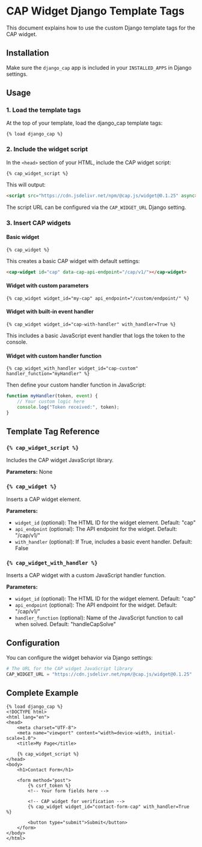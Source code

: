 # CAP Widget Django Template Tags

This document explains how to use the custom Django template tags for the CAP widget.

## Installation

Make sure the `django_cap` app is included in your `INSTALLED_APPS` in Django settings.

## Usage

### 1. Load the template tags

At the top of your template, load the django_cap template tags:

```django
{% load django_cap %}
```

### 2. Include the widget script

In the `<head>` section of your HTML, include the CAP widget script:

```django
{% cap_widget_script %}
```

This will output:
```html
<script src="https://cdn.jsdelivr.net/npm/@cap.js/widget@0.1.25" async></script>
```

The script URL can be configured via the `CAP_WIDGET_URL` Django setting.

### 3. Insert CAP widgets

#### Basic widget

```django
{% cap_widget %}
```

This creates a basic CAP widget with default settings:
```html
<cap-widget id="cap" data-cap-api-endpoint="/cap/v1/"></cap-widget>
```

#### Widget with custom parameters

```django
{% cap_widget widget_id="my-cap" api_endpoint="/custom/endpoint/" %}
```

#### Widget with built-in event handler

```django
{% cap_widget widget_id="cap-with-handler" with_handler=True %}
```

This includes a basic JavaScript event handler that logs the token to the console.

#### Widget with custom handler function

```django
{% cap_widget_with_handler widget_id="cap-custom" handler_function="myHandler" %}
```

Then define your custom handler function in JavaScript:

```javascript
function myHandler(token, event) {
    // Your custom logic here
    console.log("Token received:", token);
}
```

## Template Tag Reference

### `{% cap_widget_script %}`

Includes the CAP widget JavaScript library.

**Parameters:** None

### `{% cap_widget %}`

Inserts a CAP widget element.

**Parameters:**
- `widget_id` (optional): The HTML ID for the widget element. Default: "cap"
- `api_endpoint` (optional): The API endpoint for the widget. Default: "/cap/v1/"
- `with_handler` (optional): If True, includes a basic event handler. Default: False

### `{% cap_widget_with_handler %}`

Inserts a CAP widget with a custom JavaScript handler function.

**Parameters:**
- `widget_id` (optional): The HTML ID for the widget element. Default: "cap"
- `api_endpoint` (optional): The API endpoint for the widget. Default: "/cap/v1/"
- `handler_function` (optional): Name of the JavaScript function to call when solved. Default: "handleCapSolve"

## Configuration

You can configure the widget behavior via Django settings:

```python
# The URL for the CAP widget JavaScript library
CAP_WIDGET_URL = "https://cdn.jsdelivr.net/npm/@cap.js/widget@0.1.25"
```

## Complete Example

```django
{% load django_cap %}
<!DOCTYPE html>
<html lang="en">
<head>
    <meta charset="UTF-8">
    <meta name="viewport" content="width=device-width, initial-scale=1.0">
    <title>My Page</title>

    {% cap_widget_script %}
</head>
<body>
    <h1>Contact Form</h1>

    <form method="post">
        {% csrf_token %}
        <!-- Your form fields here -->

        <!-- CAP widget for verification -->
        {% cap_widget widget_id="contact-form-cap" with_handler=True %}

        <button type="submit">Submit</button>
    </form>
</body>
</html>
```
